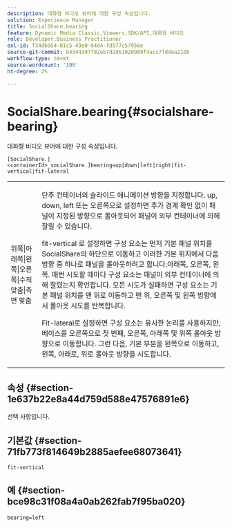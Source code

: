 ```yaml
---
description: 대화형 비디오 뷰어에 대한 구성 속성입니다.
solution: Experience Manager
title: SocialShare.bearing
feature: Dynamic Media Classic,Viewers,SDK/API,대화형 비디오
role: Developer,Business Practitioner
exl-id: f34d6954-01c5-49e0-94d4-fd577c57956e
source-git-commit: b4344397f82eb7d2d61020909f4acc7fddea210b
workflow-type: tm+mt
source-wordcount: '195'
ht-degree: 2%

---
```


# SocialShare.bearing{#socialshare-bearing}

대화형 비디오 뷰어에 대한 구성 속성입니다.

`[SocialShare.|<containerId>_socialShare.]bearing=up|down|left|right|fit-vertical|fit-lateral`

<table id="table_441553CD34C94A58A9D7CBF772DEDDB6"> 
 <tbody> 
  <tr> 
   <td colname="col1"> <p> <span class="codeph"> 위쪽|아래쪽|왼쪽|오른쪽|수직 맞춤|측면 맞춤</span> </p> </td> 
   <td colname="col2"> <p> 단추 컨테이너의 슬라이드 애니메이션 방향을 지정합니다. <span class="codeph"> up</span>, <span class="codeph"> down</span>, <span class="codeph"> left</span> 또는 <span class="codeph"> 오른쪽</span>으로 설정하면 추가 경계 확인 없이 패널이 지정된 방향으로 롤아웃되어 패널이 외부 컨테이너에 의해 잘릴 수 있습니다. </p> <p><span class="codeph"> fit-vertical</span> 로 설정하면 구성 요소는 먼저 기본 패널 위치를 SocialShare의 하단으로 이동하고 이러한 기본 위치에서 다음 방향 중 하나로 패널을 롤아웃하려고 합니다.아래쪽, 오른쪽, 왼쪽. 매번 시도할 때마다 구성 요소는 패널이 외부 컨테이너에 의해 잘렸는지 확인합니다. 모든 시도가 실패하면 구성 요소는 기본 패널 위치를 맨 위로 이동하고 맨 위, 오른쪽 및 왼쪽 방향에서 롤아웃 시도를 반복합니다. </p> <p><span class="codeph"> Fit-lateral</span>로 설정하면 구성 요소는 유사한 논리를 사용하지만, 베이스를 오른쪽으로 첫 번째, 오른쪽, 아래쪽 및 위쪽 롤아웃 방향으로 이동합니다. 그런 다음, 기본 부분을 왼쪽으로 이동하고, 왼쪽, 아래로, 위로 롤아웃 방향을 시도합니다. </p> </td> 
  </tr> 
 </tbody> 
</table>

## 속성 {#section-1e637b22e8a44d759d588e47576891e6}

선택 사항입니다.

## 기본값 {#section-71fb773f814649b2885aefee68073641}

`fit-vertical`

## 예 {#section-bce98c31f08a4a0ab262fab7f95ba020}

```
bearing=left
```
